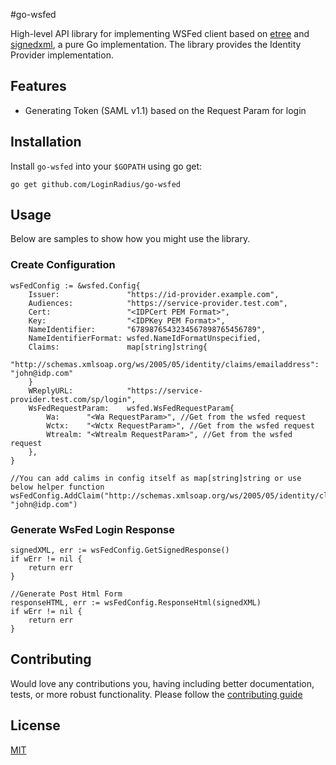 #go-wsfed

High-level API library for implementing WSFed client based on  [etree](https://github.com/beevik/etree) and [signedxml](https://github.com/ma314smith/signedxml), a pure Go implementation.
The library provides the Identity Provider implementation.

## Features

- Generating Token (SAML v1.1) based on the Request Param for login


## Installation
Install `go-wsfed` into your `$GOPATH` using go get:
```
go get github.com/LoginRadius/go-wsfed
```
## Usage
Below are samples to show how you might use the library.

### Create Configuration
```
wsFedConfig := &wsfed.Config{
    Issuer:               "https://id-provider.example.com",
    Audiences:            "https://service-provider.test.com",
    Cert:                 "<IDPCert PEM Format>",
    Key:                  "<IDPKey PEM Format>",
    NameIdentifier:       "6789876543234567898765456789",
    NameIdentifierFormat: wsfed.NameIdFormatUnspecified,
    Claims:               map[string]string{
        "http://schemas.xmlsoap.org/ws/2005/05/identity/claims/emailaddress": "john@idp.com"
    }
    WReplyURL:            "https://service-provider.test.com/sp/login",
    WsFedRequestParam:    wsfed.WsFedRequestParam{
        Wa:      "<Wa RequestParam>", //Get from the wsfed request
        Wctx:    "<Wctx RequestParam>", //Get from the wsfed request
        Wtrealm: "<Wtrealm RequestParam>", //Get from the wsfed request
    },
}

//You can add calims in config itself as map[string]string or use below helper function
wsFedConfig.AddClaim("http://schemas.xmlsoap.org/ws/2005/05/identity/claims/emailaddress", "john@idp.com")
```

### Generate WsFed Login Response
```
signedXML, err := wsFedConfig.GetSignedResponse()
if wErr != nil {
    return err
}

//Generate Post Html Form
responseHTML, err := wsFedConfig.ResponseHtml(signedXML)
if wErr != nil {
    return err
}
```
## Contributing
Would love any contributions you, having including better documentation, tests, or more robust functionality. Please follow the [contributing guide](CONTRIBUTING.md)

## License
[MIT](LICENSE)
